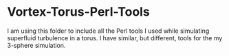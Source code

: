# Vortex-Torus-Perl-Tools
I am using this folder to include all the Perl tools I used while
simulating superfluid turbulence in a torus. I have similar, but different, 
tools for the my 3-sphere simulation.
